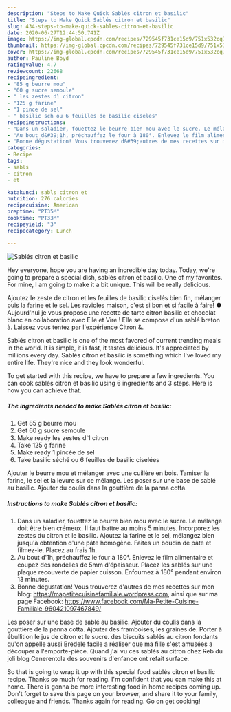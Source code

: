 ```yaml
---
description: "Steps to Make Quick Sablés citron et basilic"
title: "Steps to Make Quick Sablés citron et basilic"
slug: 434-steps-to-make-quick-sables-citron-et-basilic
date: 2020-06-27T12:44:50.741Z
image: https://img-global.cpcdn.com/recipes/729545f731ce15d9/751x532cq70/sables-citron-et-basilic-photo-principale-de-la-recette.jpg
thumbnail: https://img-global.cpcdn.com/recipes/729545f731ce15d9/751x532cq70/sables-citron-et-basilic-photo-principale-de-la-recette.jpg
cover: https://img-global.cpcdn.com/recipes/729545f731ce15d9/751x532cq70/sables-citron-et-basilic-photo-principale-de-la-recette.jpg
author: Pauline Boyd
ratingvalue: 4.7
reviewcount: 22668
recipeingredient:
- "85 g beurre mou"
- "60 g sucre semoule"
- " les zestes d1 citron"
- "125 g farine"
- "1 pince de sel"
- " basilic sch ou 6 feuilles de basilic ciseles"
recipeinstructions:
- "Dans un saladier, fouettez le beurre bien mou avec le sucre. Le mélange doit être bien crémeux. Il faut battre au moins 5 minutes. Incorporez les zestes du citron et le basilic. Ajoutez la farine et le sel, mélangez bien jusqu&#39;à obtention d&#39;une pâte homogène. Faites un boudin de pâte et filmez-le. Placez au frais 1h."
- "Au bout d&#39;1h, préchauffez le four à 180°. Enlevez le film alimentaire et coupez des rondelles de 5mm d&#39;épaisseur. Placez les sablés sur une plaque recouverte de papier cuisson. Enfournez à 180° pendant environ 13 minutes."
- "Bonne dégustation! Vous trouverez d&#39;autres de mes recettes sur mon blog: https://mapetitecuisinefamiliale.wordpress.com, ainsi que sur ma page Facebook: https://www.facebook.com/Ma-Petite-Cuisine-Familiale-960421097467849/"
categories:
- Recipe
tags:
- sabls
- citron
- et

katakunci: sabls citron et 
nutrition: 276 calories
recipecuisine: American
preptime: "PT35M"
cooktime: "PT33M"
recipeyield: "3"
recipecategory: Lunch

---
```



![Sablés citron et basilic](https://img-global.cpcdn.com/recipes/729545f731ce15d9/751x532cq70/sables-citron-et-basilic-photo-principale-de-la-recette.jpg)

Hey everyone, hope you are having an incredible day today. Today, we're going to prepare a special dish, sablés citron et basilic. One of my favorites. For mine, I am going to make it a bit unique. This will be really delicious.

Ajoutez le zeste de citron et les feuilles de basilic ciselés bien fin, mélanger puis la farine et le sel. Les ravioles maison, c&#39;est si bon et si facile à faire! ● Aujourd&#39;hui je vous propose une recette de tarte citron basilic et chocolat blanc en collaboration avec Elle et Vire ! Elle se compose d&#39;un sablé breton à. Laissez vous tentez par l&#39;expérience Citron &amp;.

Sablés citron et basilic is one of the most favored of current trending meals in the world. It is simple, it is fast, it tastes delicious. It's appreciated by millions every day. Sablés citron et basilic is something which I've loved my entire life. They're nice and they look wonderful.


To get started with this recipe, we have to prepare a few ingredients. You can cook sablés citron et basilic using 6 ingredients and 3 steps. Here is how you can achieve that.

<!--inarticleads1-->

##### The ingredients needed to make Sablés citron et basilic:

1. Get 85 g beurre mou
1. Get 60 g sucre semoule
1. Make ready  les zestes d&#39;1 citron
1. Take 125 g farine
1. Make ready 1 pincée de sel
1. Take  basilic séché ou 6 feuilles de basilic ciselées


Ajouter le beurre mou et mélanger avec une cuillère en bois. Tamiser la farine, le sel et la levure sur ce mélange. Les poser sur une base de sablé au basilic. Ajouter du coulis dans la gouttière de la panna cotta. 

<!--inarticleads2-->

##### Instructions to make Sablés citron et basilic:

1. Dans un saladier, fouettez le beurre bien mou avec le sucre. Le mélange doit être bien crémeux. Il faut battre au moins 5 minutes. Incorporez les zestes du citron et le basilic. Ajoutez la farine et le sel, mélangez bien jusqu&#39;à obtention d&#39;une pâte homogène. Faites un boudin de pâte et filmez-le. Placez au frais 1h.
1. Au bout d&#39;1h, préchauffez le four à 180°. Enlevez le film alimentaire et coupez des rondelles de 5mm d&#39;épaisseur. Placez les sablés sur une plaque recouverte de papier cuisson. Enfournez à 180° pendant environ 13 minutes.
1. Bonne dégustation! Vous trouverez d&#39;autres de mes recettes sur mon blog: https://mapetitecuisinefamiliale.wordpress.com, ainsi que sur ma page Facebook: https://www.facebook.com/Ma-Petite-Cuisine-Familiale-960421097467849/


Les poser sur une base de sablé au basilic. Ajouter du coulis dans la gouttière de la panna cotta. Ajouter des framboises, les graines de. Porter à ébullition le jus de citron et le sucre. des biscuits sablés au citron fondants qu&#39;on appelle aussi Bredele facile a réaliser que ma fille s&#39;est amusées a découper a l&#39;emporte-pièce. Quand j&#39;ai vu ces sablés au citron chez Reb du joli blog Cenerentola des souvenirs d&#39;enfance ont refait surface. 

So that is going to wrap it up with this special food sablés citron et basilic recipe. Thanks so much for reading. I'm confident that you can make this at home. There is gonna be more interesting food in home recipes coming up. Don't forget to save this page on your browser, and share it to your family, colleague and friends. Thanks again for reading. Go on get cooking!
